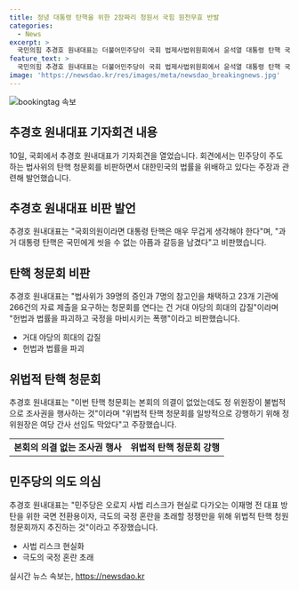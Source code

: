 ```yaml
---
title: 정녕 대통령 탄핵을 위한 2장짜리 청원서 국힘 원천무효 반발
categories:
  - News
excerpt: >
  국민의힘 추경호 원내대표는 더불어민주당이 국회 법제사법위원회에서 윤석열 대통령 탄핵 국민청원 청문회 실시계획서를 단독 의결한 것을 거대 야당의 희대의 갑질이라며 비판했다. 또한, 민주당의 이재명 대표에게도 윤 대통령 탄핵하겠다는 건지 ‘OX’로 답하라고 요구했으며, 이에 대한 민주당의 행동을 헌법과 법률을 파괴하고 국정을 마비시키는 폭거라고 비판했다. 이에 따라 국민의힘은 지속적으로 관련된 이슈를 격렬하게 공격하고 있다.
feature_text: >
  국민의힘 추경호 원내대표는 더불어민주당이 국회 법제사법위원회에서 윤석열 대통령 탄핵 국민청원 청문회 실시계획서를 단독 의결한 것을 거대 야당의 희대의 갑질이라며 비판했다. 또한, 민주당의 이재명 대표에게도 윤 대통령 탄핵하겠다는 건지 ‘OX’로 답하라고 요구했으며, 이에 대한 민주당의 행동을 헌법과 법률을 파괴하고 국정을 마비시키는 폭거라고 비판했다. 이에 따라 국민의힘은 지속적으로 관련된 이슈를 격렬하게 공격하고 있다.
image: 'https://newsdao.kr/res/images/meta/newsdao_breakingnews.jpg'
---
```


<p><img src="https://newsdao.kr/res/images/meta/newsdao_breakingnews.jpg" alt="bookingtag 속보" /></p>

<h2 data-ke-size="size26">추경호 원내대표 기자회견 내용</h2>

<p data-ke-size="size16">10일, 국회에서 추경호 원내대표가 기자회견을 열었습니다. 회견에서는 민주당이 주도하는 법사위의 탄핵 청문회를 비판하면서 대한민국의 법률을 위배하고 있다는 주장과 관련해 발언했습니다.</p>

<h2 data-ke-size="size26">추경호 원내대표 비판 발언</h2>

<p data-ke-size="size16">추경호 원내대표는 "국회의원이라면 대통령 탄핵은 매우 무겁게 생각해야 한다"며, "과거 대통령 탄핵은 국민에게 씻을 수 없는 아픔과 갈등을 남겼다"고 비판했습니다.</p>

<h2 data-ke-size="size26">탄핵 청문회 비판</h2>

<p data-ke-size="size16">추경호 원내대표는 "법사위가 39명의 증인과 7명의 참고인을 채택하고 23개 기관에 266건의 자료 제출을 요구하는 청문회를 연다는 건 거대 야당의 희대의 갑질"이라며 "헌법과 법률을 파괴하고 국정을 마비시키는 폭행"이라고 비판했습니다.</p>

<ul>
<li>거대 야당의 희대의 갑질</li>
<li>헌법과 법률을 파괴</li>
</ul>

<h2 data-ke-size="size26">위법적 탄핵 청문회</h2>

<p data-ke-size="size16">추경호 원내대표는 "이번 탄핵 청문회는 본회의 의결이 없었는데도 정 위원장이 불법적으로 조사권을 행사하는 것"이라며 "위법적 탄핵 청문회를 일방적으로 강행하기 위해 정 위원장은 여당 간사 선임도 막았다"고 주장했습니다.</p>

<table>
<tr>
<td style="text-align: center; height: 17px;"><b>본회의 의결 없는 조사권 행사</b></td>
<td style="text-align: center; height: 17px;"><b>위법적 탄핵 청문회 강행</b></td>
</tr>
</table>

<h2 data-ke-size="size26">민주당의 의도 의심</h2>

<p data-ke-size="size16">추경호 원내대표는 "민주당은 오로지 사법 리스크가 현실로 다가오는 이재명 전 대표 방탄을 위한 국면 전환용이자, 극도의 국정 혼란을 초래할 정쟁만을 위해 위법적 탄핵 청원 청문회까지 추진하는 것"이라고 주장했습니다.</p>

<ul>
<li>사법 리스크 현실화</li>
<li>극도의 국정 혼란 초래</li>
</ul>
실시간 뉴스 속보는, <a href="https://newsdao.kr" rel="dofollow">https://newsdao.kr</a>



